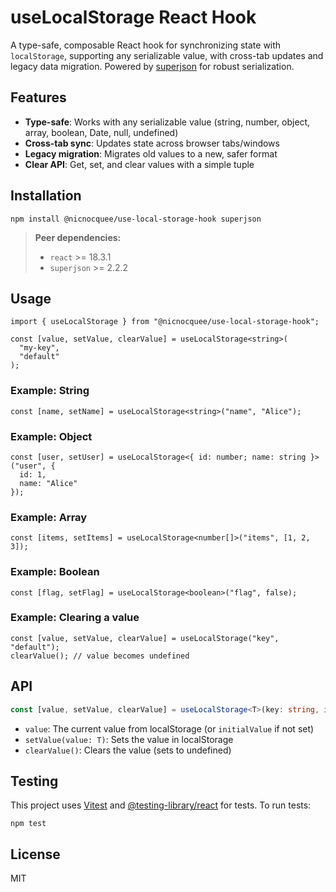 # useLocalStorage React Hook

A type-safe, composable React hook for synchronizing state with `localStorage`, supporting any serializable value, with cross-tab updates and legacy data migration. Powered by [superjson](https://github.com/blitz-js/superjson) for robust serialization.

## Features

- **Type-safe**: Works with any serializable value (string, number, object, array, boolean, Date, null, undefined)
- **Cross-tab sync**: Updates state across browser tabs/windows
- **Legacy migration**: Migrates old values to a new, safer format
- **Clear API**: Get, set, and clear values with a simple tuple

## Installation

```
npm install @nicnocquee/use-local-storage-hook superjson
```

> **Peer dependencies:**
>
> - `react` >= 18.3.1
> - `superjson` >= 2.2.2

## Usage

```tsx
import { useLocalStorage } from "@nicnocquee/use-local-storage-hook";

const [value, setValue, clearValue] = useLocalStorage<string>(
  "my-key",
  "default"
);
```

### Example: String

```tsx
const [name, setName] = useLocalStorage<string>("name", "Alice");
```

### Example: Object

```tsx
const [user, setUser] = useLocalStorage<{ id: number; name: string }>("user", {
  id: 1,
  name: "Alice"
});
```

### Example: Array

```tsx
const [items, setItems] = useLocalStorage<number[]>("items", [1, 2, 3]);
```

### Example: Boolean

```tsx
const [flag, setFlag] = useLocalStorage<boolean>("flag", false);
```

### Example: Clearing a value

```tsx
const [value, setValue, clearValue] = useLocalStorage("key", "default");
clearValue(); // value becomes undefined
```

## API

```ts
const [value, setValue, clearValue] = useLocalStorage<T>(key: string, initialValue?: T);
```

- `value`: The current value from localStorage (or `initialValue` if not set)
- `setValue(value: T)`: Sets the value in localStorage
- `clearValue()`: Clears the value (sets to undefined)

## Testing

This project uses [Vitest](https://vitest.dev/) and [@testing-library/react](https://testing-library.com/docs/react-testing-library/intro/) for tests. To run tests:

```
npm test
```

## License

MIT
